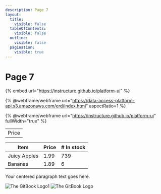 ```yaml
---
description: Page 7
layout:
  title:
    visible: false
  tableOfContents:
    visible: false
  outline:
    visible: false
  pagination:
    visible: true
---
```


# Page 7

{% embed url="https://instructure.github.io/platform-ui" %}

{% @webframe/webframe url="https://data-access-platform-api.s3.amazonaws.com/erd/index.html" aspectRatio=1 %}

{% @webframe/webframe url="https://instructure.github.io/platform-ui" fullWidth="true" %}

|       |
| :---: |
| Price |

| Item         | Price | # In stock |
| ------------ | ----- | ---------- |
| Juicy Apples | 1.99  | 739        |
| Bananas      | 1.89  | 6          |

Your centered paragraph text goes here.

![The GitBook Logo1]() ![The GitBook Logo]()
